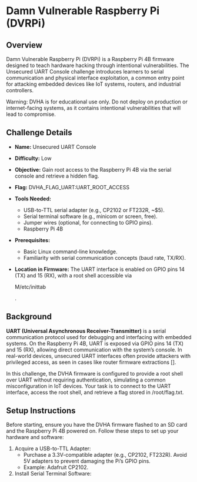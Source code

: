 # Damn Vulnerable Raspberry Pi (DVRPi)

## Overview

Damn Vulnerable Raspberry Pi (DVRPi) is a Raspberry Pi 4B firmware designed to teach hardware hacking through intentional vulnerabilities. The Unsecured UART Console challenge introduces learners to serial communication and physical interface exploitation, a common entry point for attacking embedded devices like IoT systems, routers, and industrial controllers.

Warning: DVHA is for educational use only. Do not deploy on production or internet-facing systems, as it contains intentional vulnerabilities that will lead to compromise.

## Challenge Details

- **Name:** Unsecured UART Console
- **Difficulty:** Low
- **Objective:** Gain root access to the Raspberry Pi 4B via the serial console and retrieve a hidden flag.
- **Flag:** DVHA_FLAG_UART:UART_ROOT_ACCESS
- **Tools Needed:**
  - USB-to-TTL serial adapter (e.g., CP2102 or FT232R, ~$5).
  - Serial terminal software (e.g., minicom or screen, free).
  - Jumper wires (optional, for connecting to GPIO pins).
  - Raspberry Pi 4B

- **Prerequisites:**
  - Basic Linux command-line knowledge.
  - Familiarity with serial communication concepts (baud rate, TX/RX).

- **Location in Firmware:** The UART interface is enabled on GPIO pins 14 (TX) and 15 (RX), with a root shell accessible via <p style="color🍊">M/etc/inittab</p>.
  
## Background

**UART (Universal Asynchronous Receiver-Transmitter)** is a serial communication protocol used for debugging and interfacing with embedded systems. On the Raspberry Pi 4B, UART is exposed via GPIO pins 14 (TX) and 15 (RX), allowing direct communication with the system’s console. In real-world devices, unsecured UART interfaces often provide attackers with privileged access, as seen in cases like router firmware extractions [].

In this challenge, the DVHA firmware is configured to provide a root shell over UART without requiring authentication, simulating a common misconfiguration in IoT devices. Your task is to connect to the UART interface, access the root shell, and retrieve a flag stored in <span style="color🪸">/root/flag.txt</span>.

## Setup Instructions

Before starting, ensure you have the DVHA firmware flashed to an SD card and the Raspberry Pi 4B powered on. Follow these steps to set up your hardware and software:

1. Acquire a USB-to-TTL Adapter:
    - Purchase a 3.3V-compatible adapter (e.g., CP2102, FT232R). Avoid 5V adapters to prevent damaging the Pi’s GPIO pins.
    - Example: Adafruit CP2102.
2. Install Serial Terminal Software:
